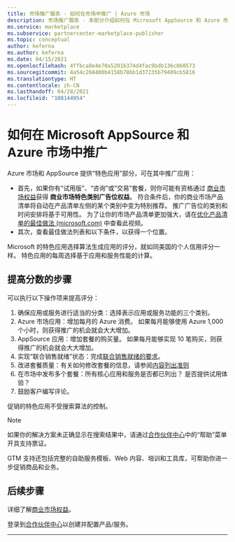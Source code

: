 ```yaml
---
title: 市场推广服务 - 如何在市场中推广 | Azure 市场
description: 市场推广服务 - 本部分介绍如何在 Microsoft AppSource 和 Azure 市场推广商品
ms.service: marketplace
ms.subservice: partnercenter-marketplace-publisher
ms.topic: conceptual
author: keferna
ms.author: keferna
ms.date: 04/15/2021
ms.openlocfilehash: 4ffbca8e4e70a5201b374d4fac9bdb136c860573
ms.sourcegitcommit: 4a54c268400b4158b78bb1d37235b79409cb5816
ms.translationtype: HT
ms.contentlocale: zh-CN
ms.lasthandoff: 04/28/2021
ms.locfileid: "108144954"
---
```

# <a name="how-to-get-featured-in-microsoft-appsource-and-azure-marketplace"></a>如何在 Microsoft AppSource 和 Azure 市场中推广

Azure 市场和 AppSource 提供“特色应用”部分，可在其中推广应用：

* 首先，如果你有“试用版”、“咨询”或“交易”套餐，则你可能有资格通过 [商业市场权益](./gtm-your-marketplace-benefits.md)获得 **商业市场特色类别广告位权益**。 符合条件后，你的商业市场产品清单将自动在产品清单左侧的某个类别中变为特别推荐。 推广广告位的类别和时间安排将基于可用性。 为了让你的市场产品清单更加强大，请在[优化产品清单的最佳做法 (microsoft.com)](https://partner.microsoft.com/asset/detail/best-practices-for-optimizing-your-listing-mp4) 中查看此视频。
* 其次，查看最佳做法列表和以下条件，以获得一个位置。

Microsoft 的特色应用选择算法生成应用的评分，就如同美国的个人信用评分一样。  特色应用的每周选择基于应用和服务性能的计算。

## <a name="steps-to-improve-your-score"></a>提高分数的步骤

可以执行以下操作项来提高评分：

1. 确保应用或服务进行适当的分类：选择表示应用或服务功能的三个类别。
2. Azure 市场应用：增加每月的 Azure 消费。 如果每月能够使用 Azure 1,000 个小时，则获得推广的机会就会大大增加。
3. AppSource 应用：增加套餐的购买量。 如果每月能够实现 10 笔购买，则获得推广的机会就会大大增加。
4. 实现“联合销售就绪”状态：完成[联合销售就绪的要求](/legal/marketplace/certification-policies#3000-requirements-for-co-sell-status)。
5. 改进套餐质量：有关如何修改套餐的信息，请参阅[内容列出准则](marketplace-criteria-content-validation.md)
6. 在市场中发布多个套餐：所有核心应用和服务是否都已列出？ 是否提供试用体验？
7. 鼓励客户编写评论。

促销的特色应用不受搜索算法的控制。

>[!Note]
>如果你的解决方案未正确显示在搜索结果中，请通过[合作伙伴中心](https://partner.microsoft.com/)中的“帮助”菜单开具支持票证。

GTM 支持还包括完整的自助服务模板、Web 内容、培训和工具库，可帮助你进一步促销商品和业务。

## <a name="next-steps"></a>后续步骤

详细了解[商业市场权益](gtm-your-marketplace-benefits.md)。

登录到[合作伙伴中心](https://partner.microsoft.com/dashboard/account/v3/enrollment/introduction/partnership)以创建并配置产品/服务。

---